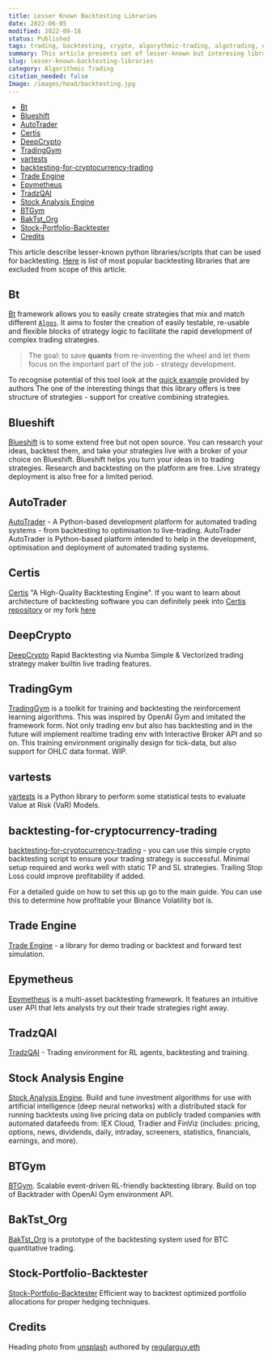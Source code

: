 ```yaml
---
title: Lesser Known Backtesting Libraries
date: 2022-06-05
modified: 2022-09-18
status: Published
tags: trading, backtesting, crypto, algorythmic-trading, algotrading, quant
summary: This article presents set of lesser-known but interesing libraries that can be used for backtesting trading strategies and trading algortithms in general.
slug: lesser-known-backtesting-libraries
category: Algorithmic Trading
citation_needed: false
Image: /images/head/backtesting.jpg
---
```


<!-- MarkdownTOC levels='2,3' autolink=True autoanchor=True -->

- [Bt](#bt)
- [Blueshift](#blueshift)
- [AutoTrader](#autotrader)
- [Certis](#certis)
- [DeepCrypto](#deepcrypto)
- [TradingGym](#tradinggym)
- [vartests](#vartests)
- [backtesting-for-cryptocurrency-trading](#backtesting-for-cryptocurrency-trading)
- [Trade Engine](#trade-engine)
- [Epymetheus](#epymetheus)
- [TradzQAI](#tradzqai)
- [Stock Analysis Engine](#stock-analysis-engine)
- [BTGym](#btgym)
- [BakTst_Org](#baktst_org)
- [Stock-Portfolio-Backtester](#stock-portfolio-backtester)
- [Credits](#credits)

<!-- /MarkdownTOC -->

This article describe lesser-known python libraries/scripts that can be used for backtesting. [Here](https://safjan.com/popular-backtesting-libraries/) is list of most popular backtesting libraries that are excluded from scope of this article.

<a id="bt"></a>
## Bt
[Bt](https://github.com/pmorissette/bt) framework allows you to easily create strategies that mix and match different [`Algos`](https://pmorissette.github.io/bt/bt.html#bt.core.Algo "bt.core.Algo"). It aims to foster the creation of easily testable, re-usable and flexible blocks of strategy logic to facilitate the rapid development of complex trading strategies.

> The goal: to save **quants** from re-inventing the wheel and let them focus on the important part of the job - strategy development.


To recognise potential of this tool look at the [quick example](https://pmorissette.github.io/bt/#a-quick-example) provided by authors
The one of the interesting things that this library offers is tree structure of strategies - support for creative combining strategies.

<a id="blueshift"></a>
## Blueshift
[Blueshift](https://blueshift.quantinsti.com/docs/) is to some extend free but not open source. You can research your ideas, backtest them, and take your strategies live with a broker of your choice on Blueshift. Blueshift helps you turn your ideas in to trading strategies.
 Research and backtesting on the platform are free. Live strategy deployment is also free for a limited period.

<a id="autotrader"></a>
## AutoTrader
[AutoTrader](https://kieran-mackle.github.io/AutoTrader/) - A Python-based development platform for automated trading systems - from backtesting to optimisation to live-trading.
AutoTrader AutoTrader is Python-based platform intended to help in the development, optimisation and deployment of automated trading systems.

<a id="certis"></a>
## Certis
[Certis](https://github.com/Yeachan-Heo/Certis) "A High-Quality Backtesting Engine". If you want to learn about architecture of backtesting software you can definitely peek into [Certis repository](https://github.com/Yeachan-Heo/Certis) or my fork [here](https://github.com/izikeros/Certis)


<a id="deepcrypto"></a>
## DeepCrypto
[DeepCrypto](https://github.com/Yeachan-Heo/DeepCrypto) Rapid Backtesting via Numba Simple & Vectorized trading strategy maker builtin live trading features.

<a id="tradinggym"></a>
## TradingGym
[TradingGym](https://github.com/Yvictor/TradingGym) is a toolkit for training and backtesting the reinforcement learning algorithms. This was inspired by OpenAI Gym and imitated the framework form. Not only trading env but also has backtesting and in the future will implement realtime trading env with Interactive Broker API and so on.
This training environment originally design for tick-data, but also support for OHLC data format. WIP.

<a id="vartests"></a>
## vartests
 [vartests](https://github.com/rafa-rod/vartests) is a Python library to perform some statistical tests to evaluate Value at Risk (VaR) Models.

<a id="backtesting-for-cryptocurrency-trading"></a>
## backtesting-for-cryptocurrency-trading
[backtesting-for-cryptocurrency-trading](https://github.com/CyberPunkMetalHead/backtesting-for-cryptocurrency-trading) - you can use this simple crypto backtesting script to ensure your trading strategy is successful. Minimal setup required and works well with static TP and SL strategies. Trailing Stop Loss could improve profitability if added.

For a detailed guide on how to set this up go to the main guide. You can use this to determine how profitable your Binance Volatility bot is.
<a id="trade-engine"></a>
## Trade Engine
[Trade Engine](https://github.com/xibalbas/trade-engine) - a library for demo trading or backtest and forward test simulation.

<a id="epymetheus"></a>
## Epymetheus
[Epymetheus](https://github.com/epymetheus/epymetheus) is a multi-asset backtesting framework. It features an intuitive user API that lets analysts try out their trade strategies right away.


<a id="tradzqai"></a>
## TradzQAI
[TradzQAI](https://github.com/kkuette/TradzQAI) - Trading environment for RL agents, backtesting and training.


<a id="stock-analysis-engine"></a>
## Stock Analysis Engine
[Stock Analysis Engine](https://github.com/AlgoTraders/stock-analysis-engine). Build and tune investment algorithms for use with artificial intelligence (deep neural networks) with a distributed stack for running backtests using live pricing data on publicly traded companies with automated datafeeds from: IEX Cloud, Tradier and FinViz (includes: pricing, options, news, dividends, daily, intraday, screeners, statistics, financials, earnings, and more).


<a id="btgym"></a>
## BTGym
[BTGym](https://github.com/Kismuz/btgym). Scalable event-driven RL-friendly backtesting library. Build on top of Backtrader with OpenAI Gym environment API.


<a id="baktst_org"></a>
## BakTst_Org
[BakTst_Org](https://github.com/xiaoyao153379/BakTst_Org) is a prototype of the backtesting system used for BTC quantitative trading.


<a id="stock-portfolio-backtester"></a>
## Stock-Portfolio-Backtester
[Stock-Portfolio-Backtester](https://github.com/faizancodes/Stock-Portfolio-Backtester)
Efficient way to backtest optimized portfolio allocations for proper hedging techniques.

<a id="credits"></a>
## Credits
Heading photo from [unsplash](https://unsplash.com/photos/InWI1lteYfU) authored by [regularguy.eth](https://unsplash.com/@moneyphotos)